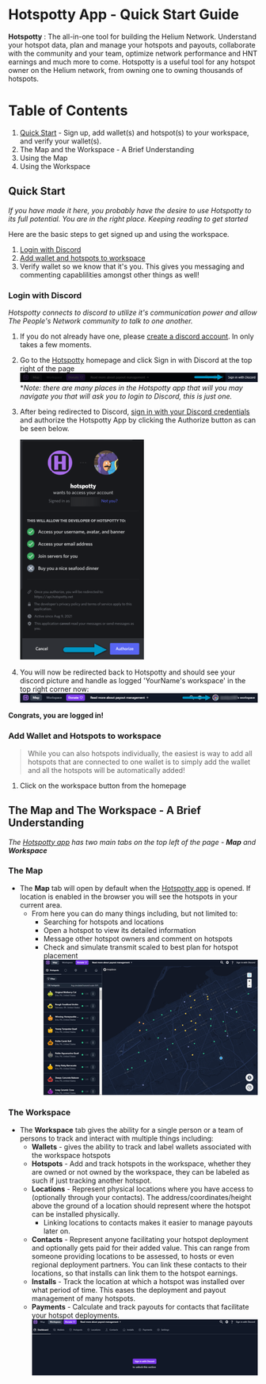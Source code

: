 # Hotspotty App -  Quick Start Guide

**Hotspotty**
: The all-in-one tool for building the Helium Network. Understand your hotspot data, plan and manage your hotspots and payouts, collaborate with the community and your team, optimize network performance and HNT earnings and much more to come.  Hotspotty is a useful tool for any hotspot owner on the Helium network, from owning one to owning thousands of hotspots.


# Table of Contents

1. [Quick Start](#quick-start) - Sign up, add wallet(s) and hotspot(s) to your workspace, and verify your wallet(s).
2. The Map and the Workspace - A Brief Understanding
3. Using the Map
4. Using the Workspace

## Quick Start
*If you have made it here, you probably have the desire to use Hotspotty to its full potential. You are in the right place. Keeping reading to get started*

Here are the basic steps to get signed up and using the workspace.
1. [Login with Discord](#login-with-discord)
2. [Add wallet and hotspots to workspace](#add-wallet-and-hotspots-to-workspace)
3. Verify wallet so we know that it's you. This gives you messaging and commenting capablilities amongst other things as well!

### Login with Discord
*Hotspotty connects to discord to utilize it's communication power and allow The People's Network community to talk to one another.*

1. If you do not already have one, please [create a discord account](https://support.discord.com/hc/en-us/articles/360033931551-Getting-Started#h_01EYYMPAD6QZ0XR0ZRW00YGB0F). In only takes a few moments.
2. Go to the [Hotspotty]([(https://app.hotspotty.net/)) homepage and click Sign in with Discord at the top right of the page
![Hotspotty App - Map](./images/signInWithDiscord.png)
  **Note: there are many places in the Hotspotty app that will you may navigate you that will ask you to login to Discord, this is just one.*
3. After being redirected to Discord, [sign in with your Discord credentials]((https://support.discord.com/hc/en-us/articles/360057027354-How-to-Login-to-your-Account)) and authorize the Hotspotty App by clicking the Authorize button as can be seen below.

    ![Authorize Discord](./images/authorizeHotspottyOnDiscord.png)
4. You will now be redirected back to Hotspotty and should see your discord picture and handle as logged 'YourName's workspace' in the top right corner now:
    ![logged in](./images/signedInWithDiscord.png)

**Congrats, you are logged in!**

### Add Wallet and Hotspots to workspace
 > While you can also hotspots individually, the easiest is way to add all hotspots that are connected to one wallet is to simply add the wallet and all the hotspots will be automatically added!

 1. Click on the workspace button from the homepage
## The Map and The Workspace - A Brief Understanding
*The [Hotspotty app](https://app.hotspotty.net/) has two main tabs on the top left of the page - **Map** and **Workspace***
### The Map
- The **Map** tab will open by default when the [Hotspotty app](https://app.hotspotty.net/) is opened. If location is enabled in the browser you will see the hotspots in your current area.
  -  From here you can do many things including, but not limited to:
     -  Searching for hotspots and locations
     -  Open a hotspot to view its detailed information
     -  Message other hotspot owners and comment on hotspots
     -  Check and simulate transmit scaled to best plan for hotspot placement
 ![Hotspotty App - Map](./images/HotspottyApp_LandingPage_Map.png)

### The Workspace
- The **Workspace** tab gives the ability for a single person or a team of persons to track and interact with multiple things including:
  - **Wallets** - gives the ability to track and label wallets associated with the workspace hotspots
  - **Hotspots** - Add and track hotspots in the workspace, whether they are owned or not owned by the workspace, they can be labeled as such if just tracking another hotspot.
  - **Locations** - Represent physical locations where you have access to (optionally through your contacts). The address/coordinates/height above the ground of a location should represent where the hotspot can be installed physically. 
    - Linking locations to contacts makes it easier to manage payouts later on.
  - **Contacts** - Represent anyone facilitating your hotspot deployment and optionally gets paid for their added value. This can range from someone providing locations to be assessed, to hosts or even regional deployment partners. You can link these contacts to their locations, so that installs can link them to the hotspot earnings.
  - **Installs** - Track the location at which a hotspot was installed over what period of time. This eases the deployment and payout management of many hotspots.
  - **Payments** - Calculate and track payouts for contacts that facilitate your hotspot deployments.
   ![Hotspotty App - Map](./images/HotspottyApp_WorkspacePage_NoLogin.png)
